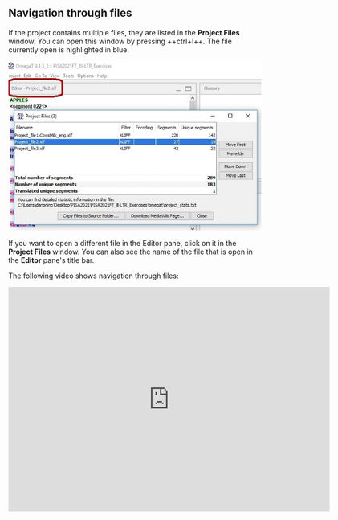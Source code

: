 ## Navigation through files

If the project contains multiple files, they are listed in the **Project Files** window. You can open this window by pressing ++ctrl+l++. The file currently open is highlighted in blue.

![](../_assets/img/06_project_files_pane.jpg)

If you want to open a different file in the Editor pane, click on it in the **Project Files** window. You can also see the name of the file that is open in the **Editor** pane's title bar.

The following video shows navigation through files:
<iframe title="vimeo-player" src="https://player.vimeo.com/video/780432248?h=e1e7e40817" width="640" height="447" frameborder="0" allowfullscreen></iframe>
